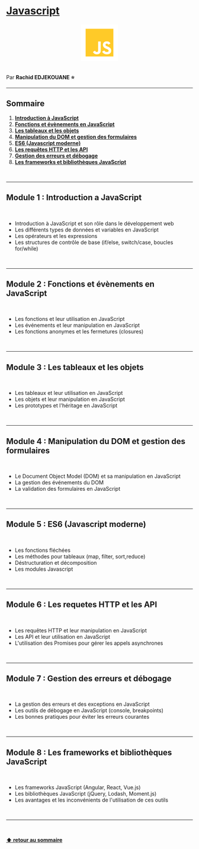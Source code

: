 # [Javascript](https://fr.javascript.info/)

<center>
<img src="img/javascript-logo.png" alt="Javascript Logo" width="100">
</center>

<br>

Par **Rachid EDJEKOUANE ⭐️**

---

## Sommaire

1. **[Introduction à JavaScript](#module-1--introduction-a-javascript)**
2. **[Fonctions et évènements en JavaScript](#module-2--fonctions-et-évènements-en-javascript)**
3. **[Les tableaux et les objets](#module-3--les-tableaux-et-les-objets)**
4. **[Manipulation du DOM et gestion des formulaires](#module-4--manipulation-du-dom-et-gestion-des-formulaires)**
5. **[ES6 (Javascript moderne)](#module-5--es6-javascript-moderne)**
6. **[Les requêtes HTTP et les API](#module-6--les-requetes-http-et-les-api)**
7. **[Gestion des erreurs et débogage](#module-7--gestion-des-erreurs-et-débogage)**
8. **[Les frameworks et bibliothèques JavaScript](#module-8--les-frameworks-et-bibliothèques-javascript)**

<br>

---

## Module 1 : Introduction a JavaScript

<br>

- Introduction à JavaScript et son rôle dans le développement web
- Les différents types de données et variables en JavaScript
- Les opérateurs et les expressions
- Les structures de contrôle de base (if/else, switch/case, boucles for/while)

<br>

---

## Module 2 : Fonctions et évènements en JavaScript

<br>

- Les fonctions et leur utilisation en JavaScript
- Les événements et leur manipulation en JavaScript
- Les fonctions anonymes et les fermetures (closures)

<br>

---

## Module 3 : Les tableaux et les objets

<br>

- Les tableaux et leur utilisation en JavaScript
- Les objets et leur manipulation en JavaScript
- Les prototypes et l'héritage en JavaScript

<br>

---

## Module 4 : Manipulation du DOM et gestion des formulaires

<br>

- Le Document Object Model (DOM) et sa manipulation en JavaScript
- La gestion des événements du DOM
- La validation des formulaires en JavaScript

<br>

---

## Module 5 : ES6 (Javascript moderne)

<br>

- Les fonctions fléchées
- Les méthodes pour tableaux (map, filter, sort,reduce)
- Déstructuration et décomposition
- Les modules Javascript

<br>

---

## Module 6 : Les requetes HTTP et les API

<br>

- Les requêtes HTTP et leur manipulation en JavaScript
- Les API et leur utilisation en JavaScript
- L'utilisation des Promises pour gérer les appels asynchrones

<br>

---

## Module 7 : Gestion des erreurs et débogage

<br>

- La gestion des erreurs et des exceptions en JavaScript
- Les outils de débogage en JavaScript (console, breakpoints)
- Les bonnes pratiques pour éviter les erreurs courantes

<br>

---

## Module 8 : Les frameworks et bibliothèques JavaScript

<br>

- Les frameworks JavaScript (Angular, React, Vue.js)
- Les bibliothèques JavaScript (jQuery, Lodash, Moment.js)
- Les avantages et les inconvénients de l'utilisation de ces outils

<br>

---

<br>

**[⬆ retour au sommaire](#)**
